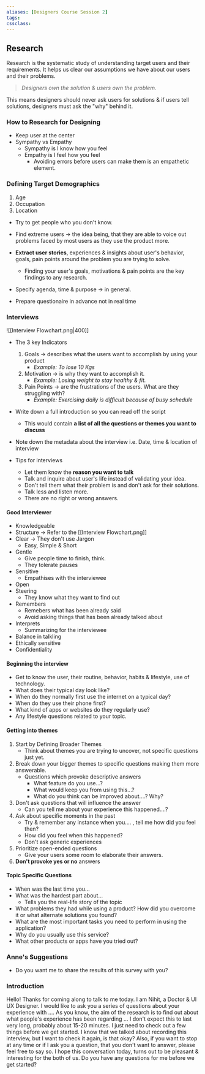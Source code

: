```yaml
---
aliases: [Designers Course Session 2]
tags:
cssclass: 
---
```


## Research
Research is the systematic study of understanding target users and their requirements. It helps us clear our assumptions we have about our users and their problems.

> *Designers own the solution & users own the problem.*

This means designers should never ask users for solutions & if users tell solutions, designers must ask the "why" behind it.

### How to Research for Designing
- Keep user at the center
- Sympathy vs Empathy
	- Sympathy is I know how you feel 
	- Empathy is I feel how you feel
		- Avoiding errors before users can make them is an empathetic element.

### Defining Target Demographics
1. Age
2. Occupation
3. Location

- Try to get people who you don't know.
- Find extreme users → the idea being, that they are able to voice out problems faced by most users as they use the product more.

- **Extract user stories**, experiences & insights about user's behavior, goals, pain points around the problem you are trying to solve.
	- Finding your user's goals, motivations & pain points are the key findings to any research.

- Specify agenda, time & purpose → in general.
- Prepare questionaire in advance not in real time

### Interviews

![[Interview Flowchart.png|400]]

- The 3 key Indicators
	1. Goals → describes what the users want to accomplish by using your product
		- *Example: To lose 10 Kgs*
	2. Motivation → is why they want to accomplish it.
		- *Example: Losing weight to stay healthy & fit.*
	3. Pain Points → are the frustrations of the users. What are they struggling with?
		- *Example: Exercising daily is difficult because of busy schedule*

- Write down a full introduction so you can read off the script
	- This would contain **a list of all the questions or themes you want to discuss**

- Note down the metadata about the interview i.e. Date, time & location of interview
- Tips for interviews
	- Let them know the **reason you want to talk**
	- Talk and inquire about user's life instead of validating your idea.
	- Don't tell them what their problem is and don't ask for their solutions.
	- Talk less and listen more.
	- There are no right or wrong answers.

#### Good Interviewer
- Knowledgeable
- Structure → Refer to the [[Interview Flowchart.png]]
- Clear → They don't use Jargon
	- Easy, Simple & Short
- Gentle
	- Give people time to finish, think.
	- They tolerate pauses
- Sensitive
	- Empathises with the interviewee
- Open
- Steering
	- They know what they want to find out
- Remembers
	- Remebers what has been already said
	- Avoid asking things that has been already talked about
- Interprets
	- Summarizing for the interviewee
- Balance in talkling
- Ethically sensitive
- Confidentiality

#### Beginning the interview
- Get to know the user, their routine, behavior, habits & lifestyle, use of technology.
- What does their typical day look like?
- When do they normally first use the internet on a typical day?
- When do they use their phone first?
- What kind of apps or websites do they regularly use?
- Any lifestyle questions related to your topic.

#### Getting into themes
1. Start by Defining Broader Themes
	- Think about themes you are trying to uncover, not specific questions just yet.
2. Break down your bigger themes to specific questions making them more answerable.
	- Questions which provoke descriptive answers
		- What feature do you use...?
		- What would keep you from using this...?
		- What do you think can be improved about....? Why?
3. Don't ask questions that will influence the answer
	- Can you tell me about your experience this happened....? 
4. Ask about specific moments in the past
	- Try & remember any instance when you.... , tell me how did you feel then?
	- How did you feel when this happened?
	- Don't ask generic experiences
5. Prioritize open-ended questions
	- Give your users some room to elaborate their answers.
6. **Don't provoke yes or no** answers

#### Topic Specific Questions
- When was the last time you...
- What was the hardest part about...
	- Tells you the real-life story of the topic
- What problems they had while using a product? How did you overcome it or what alternate solutions you found?
- What are the most important tasks you need to perform in using the application?
- Why do you usually use this service?
- What other products or apps have you tried out?

### Anne's Suggestions
- Do you want me to share the results of this survey with you?



### Introduction
Hello! Thanks for coming along to talk to me today.
I am Nihit, a Doctor & UI UX Designer. I would like to ask you a series of questions about your experience with .... 
As you know, the aim of the research is to find out about what people's experience has been regarding ...
I don't expect this to last very long, probably about 15-20 minutes.
I just need to check out a few things before we get started. I know that we talked about recording this interview, but I want to check it again, is that okay?
Also, if you want to stop at any time or if I ask you a question, that you don't want to answer, please feel free to say so.
I hope this conversation today, turns out to be pleasant & interesting for the both of us.
Do you have any questions for me before we get started?

